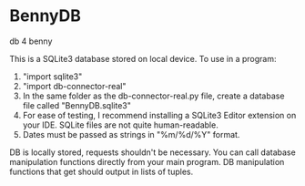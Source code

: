 # BennyDB
db 4 benny 

This is a SQLite3 database stored on local device. To use in a program:

1. "import sqlite3"
2. "import db-connector-real"
3. In the same folder as the db-connector-real.py file, create a database file called "BennyDB.sqlite3"
4. For ease of testing, I recommend installing a SQLite3 Editor extension on your IDE. SQLite files are not quite human-readable.
5. Dates must be passed as strings in "%m/%d/%Y" format.

DB is locally stored, requests shouldn't be necessary. You can call database manipulation functions directly from your main program.
DB manipulation functions that get should output in lists of tuples. 
